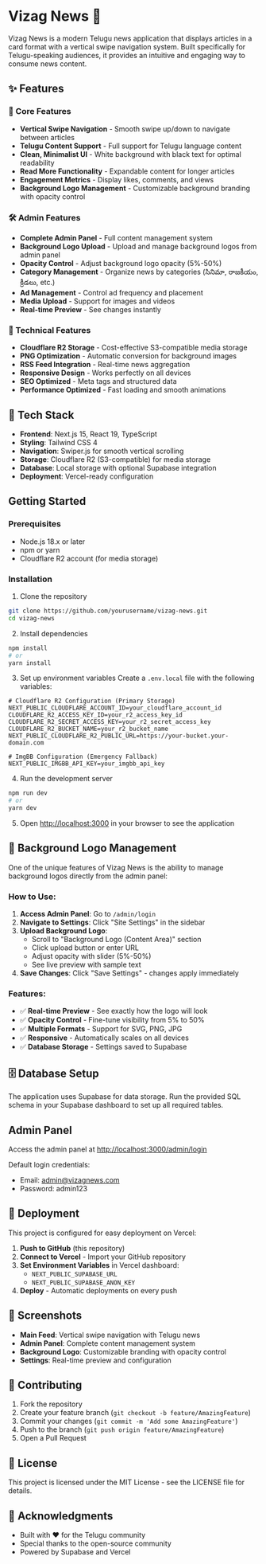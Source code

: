 # Vizag News 📰

Vizag News is a modern Telugu news application that displays articles in a card format with a vertical swipe navigation system. Built specifically for Telugu-speaking audiences, it provides an intuitive and engaging way to consume news content.

## ✨ Features

### 🎯 Core Features
- **Vertical Swipe Navigation** - Smooth swipe up/down to navigate between articles
- **Telugu Content Support** - Full support for Telugu language content
- **Clean, Minimalist UI** - White background with black text for optimal readability
- **Read More Functionality** - Expandable content for longer articles
- **Engagement Metrics** - Display likes, comments, and views
- **Background Logo Management** - Customizable background branding with opacity control

### 🛠️ Admin Features
- **Complete Admin Panel** - Full content management system
- **Background Logo Upload** - Upload and manage background logos from admin panel
- **Opacity Control** - Adjust background logo opacity (5%-50%)
- **Category Management** - Organize news by categories (సినిమా, రాజకీయం, క్రీడలు, etc.)
- **Ad Management** - Control ad frequency and placement
- **Media Upload** - Support for images and videos
- **Real-time Preview** - See changes instantly

### 🔧 Technical Features
- **Cloudflare R2 Storage** - Cost-effective S3-compatible media storage
- **PNG Optimization** - Automatic conversion for background images
- **RSS Feed Integration** - Real-time news aggregation
- **Responsive Design** - Works perfectly on all devices
- **SEO Optimized** - Meta tags and structured data
- **Performance Optimized** - Fast loading and smooth animations

## 🚀 Tech Stack

- **Frontend**: Next.js 15, React 19, TypeScript
- **Styling**: Tailwind CSS 4
- **Navigation**: Swiper.js for smooth vertical scrolling
- **Storage**: Cloudflare R2 (S3-compatible) for media storage
- **Database**: Local storage with optional Supabase integration
- **Deployment**: Vercel-ready configuration

## Getting Started

### Prerequisites

- Node.js 18.x or later
- npm or yarn
- Cloudflare R2 account (for media storage)

### Installation

1. Clone the repository
```bash
git clone https://github.com/yourusername/vizag-news.git
cd vizag-news
```

2. Install dependencies
```bash
npm install
# or
yarn install
```

3. Set up environment variables
Create a `.env.local` file with the following variables:
```
# Cloudflare R2 Configuration (Primary Storage)
NEXT_PUBLIC_CLOUDFLARE_ACCOUNT_ID=your_cloudflare_account_id
CLOUDFLARE_R2_ACCESS_KEY_ID=your_r2_access_key_id
CLOUDFLARE_R2_SECRET_ACCESS_KEY=your_r2_secret_access_key
CLOUDFLARE_R2_BUCKET_NAME=your_r2_bucket_name
NEXT_PUBLIC_CLOUDFLARE_R2_PUBLIC_URL=https://your-bucket.your-domain.com

# ImgBB Configuration (Emergency Fallback)
NEXT_PUBLIC_IMGBB_API_KEY=your_imgbb_api_key
```

4. Run the development server
```bash
npm run dev
# or
yarn dev
```

5. Open [http://localhost:3000](http://localhost:3000) in your browser to see the application

## 🎨 Background Logo Management

One of the unique features of Vizag News is the ability to manage background logos directly from the admin panel:

### How to Use:
1. **Access Admin Panel**: Go to `/admin/login`
2. **Navigate to Settings**: Click "Site Settings" in the sidebar
3. **Upload Background Logo**:
   - Scroll to "Background Logo (Content Area)" section
   - Click upload button or enter URL
   - Adjust opacity with slider (5%-50%)
   - See live preview with sample text
4. **Save Changes**: Click "Save Settings" - changes apply immediately

### Features:
- ✅ **Real-time Preview** - See exactly how the logo will look
- ✅ **Opacity Control** - Fine-tune visibility from 5% to 50%
- ✅ **Multiple Formats** - Support for SVG, PNG, JPG
- ✅ **Responsive** - Automatically scales on all devices
- ✅ **Database Storage** - Settings saved to Supabase

## 🗄️ Database Setup

The application uses Supabase for data storage. Run the provided SQL schema in your Supabase dashboard to set up all required tables.

## Admin Panel

Access the admin panel at [http://localhost:3000/admin/login](http://localhost:3000/admin/login)

Default login credentials:
- Email: admin@vizagnews.com
- Password: admin123

## 🚀 Deployment

This project is configured for easy deployment on Vercel:

1. **Push to GitHub** (this repository)
2. **Connect to Vercel** - Import your GitHub repository
3. **Set Environment Variables** in Vercel dashboard:
   - `NEXT_PUBLIC_SUPABASE_URL`
   - `NEXT_PUBLIC_SUPABASE_ANON_KEY`
4. **Deploy** - Automatic deployments on every push

## 📱 Screenshots

- **Main Feed**: Vertical swipe navigation with Telugu news
- **Admin Panel**: Complete content management system
- **Background Logo**: Customizable branding with opacity control
- **Settings**: Real-time preview and configuration

## 🤝 Contributing

1. Fork the repository
2. Create your feature branch (`git checkout -b feature/AmazingFeature`)
3. Commit your changes (`git commit -m 'Add some AmazingFeature'`)
4. Push to the branch (`git push origin feature/AmazingFeature`)
5. Open a Pull Request

## 📄 License

This project is licensed under the MIT License - see the LICENSE file for details.

## 🙏 Acknowledgments

- Built with ❤️ for the Telugu community
- Special thanks to the open-source community
- Powered by Supabase and Vercel
